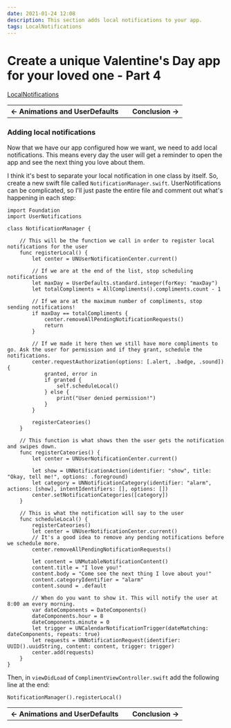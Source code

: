 ```yaml
---
date: 2021-01-24 12:08
description: This section adds local notifications to your app.
tags: LocalNotifications
---
```

# Create a unique Valentine's Day app for your loved one - Part 4

<div class="post-tags" markdown="1">
  <a class="post-category post-category-localnotifications" href="/tags/localnotifications">LocalNotifications</a>
</div>

<table class="posts-table">
    <tr>
        <th class="th-left"><a href="/posts/13-x-things-i-love-about-you-part-03" style="text-decoration: none">&larr; Animations and UserDefaults</a></th>
        <th class="th-middle"></th>
        <th class="th-right"><a href="/posts/13-x-things-i-love-about-you-part-05" style="text-decoration: none">Conclusion &rarr;</a></th>
    </tr>
</table>

### Adding local notifications
Now that we have our app configured how we want, we need to add local notifications. This means every day the user will get a reminder to open the app and see the next thing you love about them.

I think it's best to separate your local notification in one class by itself. So, create a new swift file called `NotificationManager.swift`. UserNotifications can be complicated, so I'll just paste the entire file and comment out what's happening in each step:
```
import Foundation
import UserNotifications

class NotificationManager {
    
    // This will be the function we call in order to register local notifications for the user
    func registerLocal() {
        let center = UNUserNotificationCenter.current()
        
        // If we are at the end of the list, stop scheduling notifications
        let maxDay = UserDefaults.standard.integer(forKey: "maxDay")
        let totalCompliments = AllCompliments().compliments.count - 1

        // If we are at the maximum number of compliments, stop sending notifications!
        if maxDay == totalCompliments {
            center.removeAllPendingNotificationRequests()
            return
        }
        
        // If we made it here then we still have more compliments to go. Ask the user for permission and if they grant, schedule the notifications.
        center.requestAuthorization(options: [.alert, .badge, .sound]) {
            granted, error in
            if granted {
                self.scheduleLocal()
            } else {
                print("User denied permission!")
            }
        }
        
        registerCateories()
    }
    
    // This function is what shows then the user gets the notification and swipes down.
    func registerCateories() {
        let center = UNUserNotificationCenter.current()

        let show = UNNotificationAction(identifier: "show", title: "Okay, tell me!", options: .foreground)
        let category = UNNotificationCategory(identifier: "alarm", actions: [show], intentIdentifiers: [], options: [])
        center.setNotificationCategories([category])
    }
    
    // This is what the notification will say to the user
    func scheduleLocal() {
        registerCateories()
        let center = UNUserNotificationCenter.current()
        // It's a good idea to remove any pending notifications before we schedule more.
        center.removeAllPendingNotificationRequests()
        
        let content = UNMutableNotificationContent()
        content.title = "I love you!"
        content.body = "Come see the next thing I love about you!"
        content.categoryIdentifier = "alarm"
        content.sound = .default
        
        // When do you want to show it. This will notify the user at 8:00 am every morning. 
        var dateComponents = DateComponents()
        dateComponents.hour = 8
        dateComponents.minute = 0
        let trigger = UNCalendarNotificationTrigger(dateMatching: dateComponents, repeats: true)
        let requests = UNNotificationRequest(identifier: UUID().uuidString, content: content, trigger: trigger)
        center.add(requests)
    }
}
```

Then, in `viewDidLoad` of `ComplimentViewController.swift` add the following line at the end:
```
NotificationManager().registerLocal()
```

<table class="posts-table">
    <tr>
        <th class="th-left"><a href="/posts/13-x-things-i-love-about-you-part-03" style="text-decoration: none">&larr; Animations and UserDefaults</a></th>
        <th class="th-middle"></th>
        <th class="th-right"><a href="/posts/13-x-things-i-love-about-you-part-05" style="text-decoration: none">Conclusion &rarr;</a></th>
    </tr>
</table>
